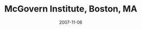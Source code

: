 ---
title: "McGovern Institute, Boston, MA"
project_id: 
date: 2007-11-06
conference_id: ""
presenters:
   - peter_bandettini
summary: "<p>McGovern Institute, Boston, MA</p>"
file: /assets/presentations/T215.ppt
filename: T215.ppt
layout: presentation
---
